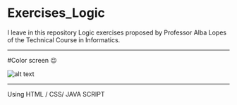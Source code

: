 # Exercises_Logic

I leave in this repository Logic exercises proposed by Professor Alba Lopes of the Technical Course in Informatics.

----

#Color screen 😉


![alt text](?raw=true)

----
Using HTML / CSS/ JAVA SCRIPT
